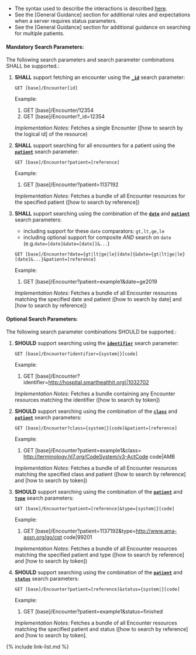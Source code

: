 
- The syntax used to describe the interactions is described [here](general-guidance.html#search-syntax).
- See the [General Guidance] section for additional rules and expectations when a server requires status parameters.
- See the [General Guidance] section for additional guidance on searching for multiple patients.

#### Mandatory Search Parameters:

The following search parameters and search parameter combinations SHALL be supported.:

1. **SHALL** support fetching an encounter using the **[`_id`](SearchParameter-us-core-encounter-id.html)** search parameter:

    `GET [base]/Encounter[id]`

    Example:

      1. GET [base]/Encounter/12354
      1. GET [base]/Encounter?_id=12354

    *Implementation Notes:* Fetches a single Encounter ([how to search by the logical id] of the resource)

1. **SHALL** support searching for all encounters for a patient using the **[`patient`](SearchParameter-us-core-encounter-patient.html)** search parameter:

    `GET [base]/Encounter?patient=[reference]`

    Example:

      1. GET [base]/Encounter?patient=1137192

    *Implementation Notes:* Fetches a bundle of all Encounter resources for the specified patient ([how to search by reference])

1. **SHALL** support searching using the combination of the **[`date`](SearchParameter-us-core-encounter-date.html)** and **[`patient`](SearchParameter-us-core-encounter-patient.html)** search parameters:
    - including support for these `date` comparators: `gt,lt,ge,le`
    - including optional support for composite *AND* search on `date` (e.g.`date=[date]&date=[date]]&...`)

    `GET [base]/Encounter?date={gt|lt|ge|le}[date]{&date={gt|lt|ge|le}[date]&...}&patient=[reference]`

    Example:

      1. GET [base]/Encounter?patient=example1&amp;date=ge2019

    *Implementation Notes:* Fetches a bundle of all Encounter resources matching the specified date and patient ([how to search by date] and [how to search by reference])


#### Optional Search Parameters:

The following search parameter combinations SHOULD be supported.:

1. **SHOULD** support searching using the **[`identifier`](SearchParameter-us-core-encounter-identifier.html)** search parameter:

     `GET [base]/Encounter?identifier={system|}[code]`

    Example:

      1. GET [base]/Encounter?identifier=http://hospital.smarthealthit.org\|1032702

     *Implementation Notes:* Fetches a bundle containing any Encounter resources matching the identifier ([how to search by token])

1. **SHOULD** support searching using the combination of the **[`class`](SearchParameter-us-core-encounter-class.html)** and **[`patient`](SearchParameter-us-core-encounter-patient.html)** search parameters:

    `GET [base]/Encounter?class={system|}[code]&patient=[reference]`

    Example:

      1. GET [base]/Encounter?patient=example1&amp;class= http://terminology.hl7.org/CodeSystem/v3-ActCode code\|AMB

    *Implementation Notes:* Fetches a bundle of all Encounter resources matching the specified class and patient ([how to search by reference] and [how to search by token])

1. **SHOULD** support searching using the combination of the **[`patient`](SearchParameter-us-core-encounter-patient.html)** and **[`type`](SearchParameter-us-core-encounter-type.html)** search parameters:

    `GET [base]/Encounter?patient=[reference]&type={system|}[code]`

    Example:

      1. GET [base]/Encounter?patient=1137192&amp;type=http://www.ama-assn.org/go/cpt code\|99201

    *Implementation Notes:* Fetches a bundle of all Encounter resources matching the specified patient and type ([how to search by reference] and [how to search by token])

1. **SHOULD** support searching using the combination of the **[`patient`](SearchParameter-us-core-encounter-patient.html)** and **[`status`](SearchParameter-us-core-encounter-status.html)** search parameters:

    `GET [base]/Encounter?patient=[reference]&status={system|}[code]`

    Example:

      1. GET [base]/Encounter?patient=example1&amp;status=finished

    *Implementation Notes:* Fetches a bundle of all Encounter resources matching the specified patient and status ([how to search by reference] and [how to search by token].

{% include link-list.md %}
